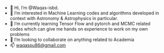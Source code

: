 - 👋 Hi, I’m @Waqas-isbd.
- 👀 I’m interested in Machine Learning codes and algorithms developed in context with Astronomy & Astrophysics in particular. 
- 🌱 I’m currently learning Tensor Flow and pytorch and MCMC related codes which can give me hands on experience to work on my own problems
- 💞️ I’m looking to collaborate on anything related to Academia
- 📫 waqaspu86@gmail.com

<!---
Waqas-isbd/Waqas-isbd is a ✨ special ✨ repository because its `README.md` (this file) appears on your GitHub profile.
You can click the Preview link to take a look at your changes.
--->
